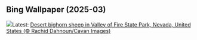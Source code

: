 ## Bing Wallpaper (2025-03)
![](https://www.bing.com/th?id=OHR.NevadaBigHorns_EN-CA8281032097_UHD.jpg&w=1000)Latest: [Desert bighorn sheep in Valley of Fire State Park, Nevada, United States (© Rachid Dahnoun/Cavan Images)](https://www.bing.com/th?id=OHR.NevadaBigHorns_EN-CA8281032097_UHD.jpg)